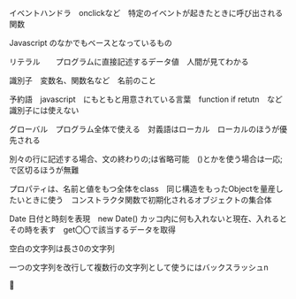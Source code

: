 イベントハンドラ　onclickなど　特定のイベントが起きたときに呼び出される関数 

Javascript のなかでもベースとなっているもの

リテラル　　プログラムに直接記述するデータ値　人間が見てわかる

識別子　変数名、関数名など　名前のこと

予約語　javascript　にもともと用意されている言葉　function if retutn　など　識別子には使えない

グローバル　プログラム全体で使える　対義語はローカル　ローカルのほうが優先される

別々の行に記述する場合、文の終わりの;は省略可能　()とかを使う場合は一応;で区切るほうが無難

プロパティは、名前と値をもつ全体をclass　同じ構造をもったObjectを量産したいときに使う　コンストラクタ関数で初期化されるオブジェクトの集合体

Date 日付と時刻を表現　new Date() カッコ内に何も入れないと現在、入れるとその時を表す　get〇〇で該当するデータを取得

空白の文字列は長さ0の文字列

一つの文字列を改行して複数行の文字列として使うにはバックスラッシュn

	
